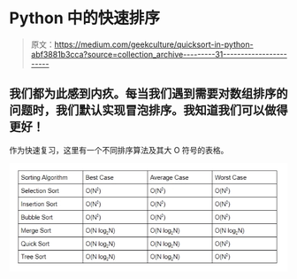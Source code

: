 # Python 中的快速排序

> 原文：<https://medium.com/geekculture/quicksort-in-python-abf3881b3cca?source=collection_archive---------31----------------------->

## 我们都为此感到内疚。每当我们遇到需要对数组排序的问题时，我们默认实现冒泡排序。我知道我们可以做得更好！

作为快速复习，这里有一个不同排序算法及其大 O 符号的表格。

![](img/a5be51511898bba00142054cb55a1bf1.png)